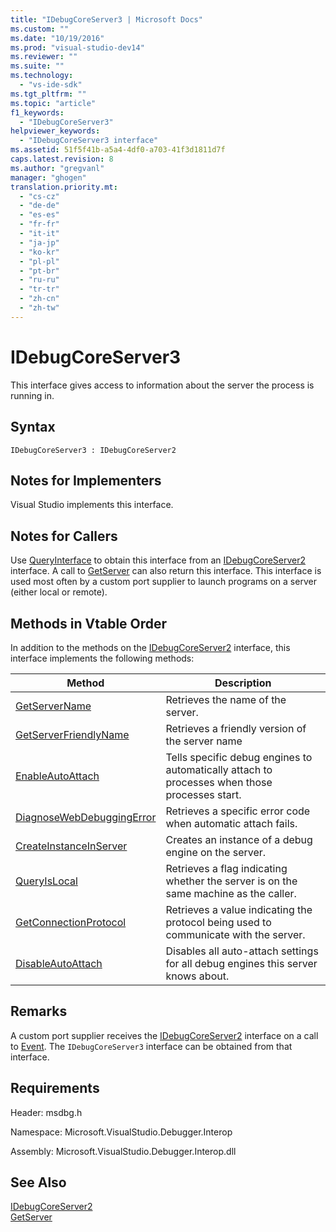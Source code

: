 ```yaml
---
title: "IDebugCoreServer3 | Microsoft Docs"
ms.custom: ""
ms.date: "10/19/2016"
ms.prod: "visual-studio-dev14"
ms.reviewer: ""
ms.suite: ""
ms.technology: 
  - "vs-ide-sdk"
ms.tgt_pltfrm: ""
ms.topic: "article"
f1_keywords: 
  - "IDebugCoreServer3"
helpviewer_keywords: 
  - "IDebugCoreServer3 interface"
ms.assetid: 51f5f41b-a5a4-4df0-a703-41f3d1811d7f
caps.latest.revision: 8
ms.author: "gregvanl"
manager: "ghogen"
translation.priority.mt: 
  - "cs-cz"
  - "de-de"
  - "es-es"
  - "fr-fr"
  - "it-it"
  - "ja-jp"
  - "ko-kr"
  - "pl-pl"
  - "pt-br"
  - "ru-ru"
  - "tr-tr"
  - "zh-cn"
  - "zh-tw"
---
```

# IDebugCoreServer3
This interface gives access to information about the server the process is running in.  
  
## Syntax  
  
```  
IDebugCoreServer3 : IDebugCoreServer2  
```  
  
## Notes for Implementers  
 Visual Studio implements this interface.  
  
## Notes for Callers  
 Use [QueryInterface](../Topic/QueryInterface.md) to obtain this interface from an [IDebugCoreServer2](../extensibility-debugger-reference/idebugcoreserver2.md) interface. A call to [GetServer](../extensibility-debugger-reference/idebugdefaultport2--getserver.md) can also return this interface. This interface is used most often by a custom port supplier to launch programs on a server (either local or remote).  
  
## Methods in Vtable Order  
 In addition to the methods on the [IDebugCoreServer2](../extensibility-debugger-reference/idebugcoreserver2.md) interface, this interface implements the following methods:  
  
|Method|Description|  
|------------|-----------------|  
|[GetServerName](../extensibility-debugger-reference/idebugcoreserver3--getservername.md)|Retrieves the name of the server.|  
|[GetServerFriendlyName](../extensibility-debugger-reference/idebugcoreserver3--getserverfriendlyname.md)|Retrieves a friendly version of the server name|  
|[EnableAutoAttach](../extensibility-debugger-reference/idebugcoreserver3--enableautoattach.md)|Tells specific debug engines to automatically attach to processes when those processes start.|  
|[DiagnoseWebDebuggingError](../extensibility-debugger-reference/idebugcoreserver3--diagnosewebdebuggingerror.md)|Retrieves a specific error code when automatic attach fails.|  
|[CreateInstanceInServer](../extensibility-debugger-reference/idebugcoreserver3--createinstanceinserver.md)|Creates an instance of a debug engine on the server.|  
|[QueryIsLocal](../extensibility-debugger-reference/idebugcoreserver3--queryislocal.md)|Retrieves a flag indicating whether the server is on the same machine as the caller.|  
|[GetConnectionProtocol](../extensibility-debugger-reference/idebugcoreserver3--getconnectionprotocol.md)|Retrieves a value indicating the protocol being used to communicate with the server.|  
|[DisableAutoAttach](../extensibility-debugger-reference/idebugcoreserver3--disableautoattach.md)|Disables all auto-attach settings for all debug engines this server knows about.|  
  
## Remarks  
 A custom port supplier receives the [IDebugCoreServer2](../extensibility-debugger-reference/idebugcoreserver2.md) interface on a call to [Event](../extensibility-debugger-reference/idebugportevents2--event.md). The `IDebugCoreServer3` interface can be obtained from that interface.  
  
## Requirements  
 Header: msdbg.h  
  
 Namespace: Microsoft.VisualStudio.Debugger.Interop  
  
 Assembly: Microsoft.VisualStudio.Debugger.Interop.dll  
  
## See Also  
 [IDebugCoreServer2](../extensibility-debugger-reference/idebugcoreserver2.md)   
 [GetServer](../extensibility-debugger-reference/idebugdefaultport2--getserver.md)